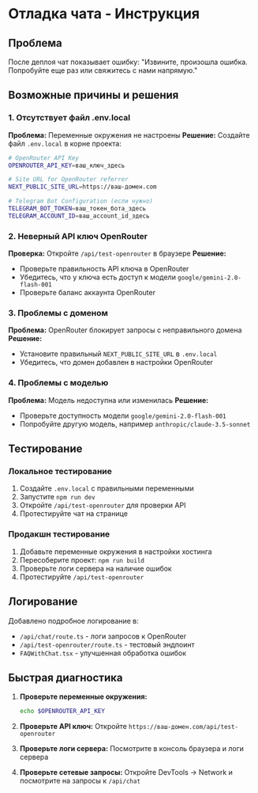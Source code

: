 # Отладка чата - Инструкция

## Проблема
После деплоя чат показывает ошибку: "Извините, произошла ошибка. Попробуйте еще раз или свяжитесь с нами напрямую."

## Возможные причины и решения

### 1. Отсутствует файл .env.local
**Проблема:** Переменные окружения не настроены
**Решение:** Создайте файл `.env.local` в корне проекта:

```bash
# OpenRouter API Key
OPENROUTER_API_KEY=ваш_ключ_здесь

# Site URL for OpenRouter referrer  
NEXT_PUBLIC_SITE_URL=https://ваш-домен.com

# Telegram Bot Configuration (если нужно)
TELEGRAM_BOT_TOKEN=ваш_токен_бота_здесь
TELEGRAM_ACCOUNT_ID=ваш_account_id_здесь
```

### 2. Неверный API ключ OpenRouter
**Проверка:** Откройте `/api/test-openrouter` в браузере
**Решение:** 
- Проверьте правильность API ключа в OpenRouter
- Убедитесь, что у ключа есть доступ к модели `google/gemini-2.0-flash-001`
- Проверьте баланс аккаунта OpenRouter

### 3. Проблемы с доменом
**Проблема:** OpenRouter блокирует запросы с неправильного домена
**Решение:** 
- Установите правильный `NEXT_PUBLIC_SITE_URL` в `.env.local`
- Убедитесь, что домен добавлен в настройки OpenRouter

### 4. Проблемы с моделью
**Проблема:** Модель недоступна или изменилась
**Решение:** 
- Проверьте доступность модели `google/gemini-2.0-flash-001`
- Попробуйте другую модель, например `anthropic/claude-3.5-sonnet`

## Тестирование

### Локальное тестирование
1. Создайте `.env.local` с правильными переменными
2. Запустите `npm run dev`
3. Откройте `/api/test-openrouter` для проверки API
4. Протестируйте чат на странице

### Продакшн тестирование
1. Добавьте переменные окружения в настройки хостинга
2. Пересоберите проект: `npm run build`
3. Проверьте логи сервера на наличие ошибок
4. Протестируйте `/api/test-openrouter`

## Логирование

Добавлено подробное логирование в:
- `/api/chat/route.ts` - логи запросов к OpenRouter
- `/api/test-openrouter/route.ts` - тестовый эндпоинт
- `FAQWithChat.tsx` - улучшенная обработка ошибок

## Быстрая диагностика

1. **Проверьте переменные окружения:**
   ```bash
   echo $OPENROUTER_API_KEY
   ```

2. **Проверьте API ключ:**
   Откройте `https://ваш-домен.com/api/test-openrouter`

3. **Проверьте логи сервера:**
   Посмотрите в консоль браузера и логи сервера

4. **Проверьте сетевые запросы:**
   Откройте DevTools → Network и посмотрите на запросы к `/api/chat`

